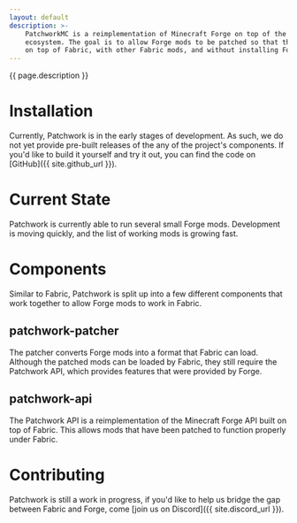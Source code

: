 ```yaml
---
layout: default
description: >-
    PatchworkMC is a reimplementation of Minecraft Forge on top of the FabricMC
    ecosystem. The goal is to allow Forge mods to be patched so that they can run
    on top of Fabric, with other Fabric mods, and without installing Forge.
---
```


{{ page.description }}

# Installation

Currently, Patchwork is in the early stages of development. As such, we do not
yet provide pre-built releases of the any of the project's components. If you'd
like to build it yourself and try it out, you can find the code on
[GitHub]({{ site.github_url }}).


# Current State

Patchwork is currently able to run several small Forge mods. Development is
moving quickly, and the list of working mods is growing fast.


# Components

Similar to Fabric, Patchwork is split up into a few different components that
work together to allow Forge mods to work in Fabric.


## patchwork-patcher

The patcher converts Forge mods into a format that Fabric can load. Although
the patched mods can be loaded by Fabric, they still require the Patchwork API,
which provides features that were provided by Forge.

## patchwork-api

The Patchwork API is a reimplementation of the Minecraft Forge API built on top
of Fabric. This allows mods that have been patched to function properly under
Fabric.

# Contributing

Patchwork is still a work in progress, if you'd like to help us bridge the gap
between Fabric and Forge, come [join us on Discord]({{ site.discord_url }}).

